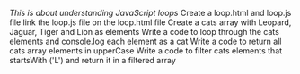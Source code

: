 *This is about understanding JavaScript loops*
Create a loop.html and loop.js file
link the loop.js file on the loop.html file
Create a cats array with Leopard, Jaguar, Tiger and Lion as elements
Write a code to loop through the cats elements and console.log each element as a cat
Write a code to return all cats array elements in upperCase
Write a code to filter cats elements that startsWith ('L') and return it in a filtered array